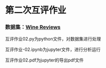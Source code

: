 # 第二次互评作业

### 数据集：[Wine Reviews](https://www.kaggle.com/zynicide/wine-reviews)

互评作业02.py为python文件，对数据集进行处理

互评作业-02.ipynb为jupyter文件，进行分析运行

互评作业02.pdf为jupyter的导出pdf文件

